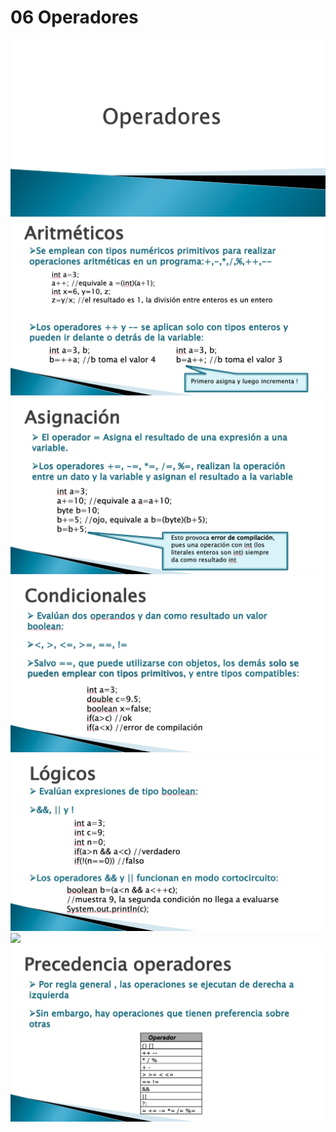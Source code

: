 # 06 Operadores

<img src="../images/06-01.png">

<img src="../images/06-02.png">

<img src="../images/06-03.png">

<img src="../images/06-04.png">

<img src="../images/06-05.png">

<img src="images/06-06.png">

<img src="../images/06-07.png">
